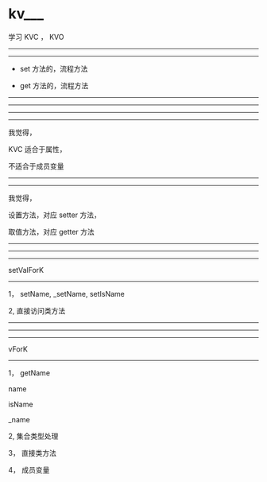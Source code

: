 # kv___
学习  KVC ， KVO 


<hr>


<hr>


* set 方法的，流程方法


* get 方法的，流程方法

<hr>


<hr>



<hr>


<hr>


我觉得， 

KVC 适合于属性，

不适合于成员变量


<hr>



<hr>


我觉得， 

设置方法，对应 setter 方法，


取值方法，对应 getter 方法




<hr>


<hr>



<hr>


setValForK

<hr>

1， setName, _setName, setIsName

2, 直接访问类方法




<hr>


<hr>



<hr>

vForK

<hr>


1， getName

name

isName

_name



2,  集合类型处理

3， 直接类方法


4， 成员变量